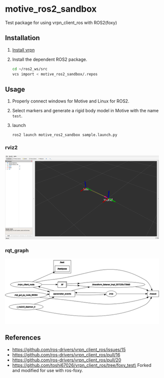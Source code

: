 # motive_ros2_sandbox
Test package for using vrpn_client_ros with ROS2(foxy)

## Installation
1. [Install vrpn](https://github.com/vrpn/vrpn/wiki/Installing-and-testing)

2. Install the dependent ROS2 package.
    ```sh
    cd ~/ros2_ws/src
    vcs import < motive_ros2_sandbox/.repos
    ```

## Usage
1. Properly connect windows for Motive and Linux for ROS2.

2. Select markers and generate a rigid body model in Motive with the name `test`.

3. launch
    ```sh
    ros2 launch motive_ros2_sandbox sample.launch.py
    ```

### rviz2
![](assets/sample_rviz.png)

### rqt_graph
![](assets/sample_rosgraph.png)

## References
- https://github.com/ros-drivers/vrpn_client_ros/issues/15
- https://github.com/ros-drivers/vrpn_client_ros/pull/16
- https://github.com/ros-drivers/vrpn_client_ros/pull/20
- https://github.com/toshi67026/vrpn_client_ros/tree/foxy_test\
Forked and modified for use with ros-foxy.
